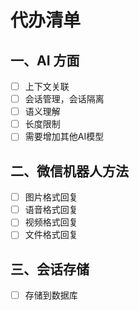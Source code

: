 
# 代办清单
## 一、AI 方面
- [ ] 上下文关联
- [ ] 会话管理，会话隔离
- [ ] 语义理解
- [ ] 长度限制
- [ ] 需要增加其他AI模型

## 二、微信机器人方法

- [ ] 图片格式回复
- [ ] 语音格式回复
- [ ] 视频格式回复
- [ ] 文件格式回复

## 三、会话存储
- [ ] 存储到数据库
